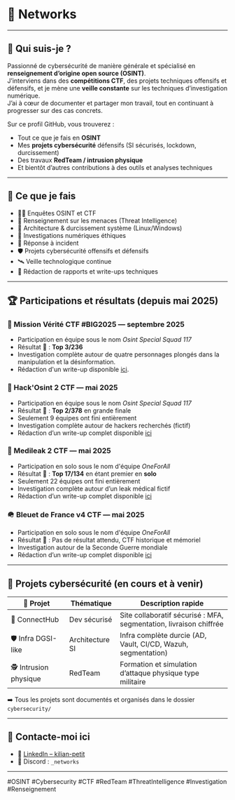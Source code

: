 # 🧠 Networks

---

## 👤 Qui suis-je ?

Passionné de cybersécurité de manière générale et spécialisé en **renseignement d’origine open source (OSINT)**.  
J’interviens dans des **compétitions CTF**, des projets techniques offensifs et défensifs, et je mène une **veille constante** sur les techniques d’investigation numérique.  
J’ai à cœur de documenter et partager mon travail, tout en continuant à progresser sur des cas concrets.

Sur ce profil GitHub, vous trouverez :
- Tout ce que je fais en **OSINT**
- Mes **projets cybersécurité** défensifs (SI sécurisés, lockdown, durcissement)
- Des travaux **RedTeam / intrusion physique**
- Et bientôt d’autres contributions à des outils et analyses techniques

---

## 🧰 Ce que je fais

- 🕵️‍♂️ Enquêtes OSINT et CTF
- 🧠 Renseignement sur les menaces (Threat Intelligence)
- 🔐 Architecture & durcissement système (Linux/Windows)
- 🧩 Investigations numériques éthiques
- 🚨 Réponse à incident
- 🛡️ Projets cybersécurité offensifs et défensifs
- 🛰️ Veille technologique continue
- 📜 Rédaction de rapports et write-ups techniques

---

## 🏆 Participations et résultats (depuis mai 2025)

### 🏦 Mission Vérité CTF #BIG2025  — **septembre 2025**

- Participation en équipe sous le nom *Osint Special Squad 117*
- Résultat 🥉 : **Top 3/236**
- Investigation complète autour de quatre personnages plongés dans la manipulation et la désinformation.
- Rédaction d'un write-up disponible [ici](https://github.com/NetworksCySec/OSINT/tree/main/Mission%20V%C3%A9rit%C3%A9%20CTF%20%23BIG2025).

### 🦊 Hack'Osint 2 CTF — **mai 2025**

- Participation en équipe sous le nom *Osint Special Squad 117*
- Résultat 🥇 : **Top 2/378** en grande finale
- Seulement 9 équipes ont fini entièrement
- Investigation complète autour de hackers recherchés (fictif)
- Rédaction d’un write-up complet disponible [ici](https://github.com/NetworksCySec/OSINT/tree/main/Hack'Osint%202%20-%202025)

### 🦏 Medileak 2 CTF — **mai 2025**

- Participation en solo sous le nom d'équipe *OneForAll*
- Résultat 🥇 : **Top 17/134** en étant premier en **solo**
- Seulement 22 équipes ont fini entièrement
- Investigation complète autour d’un leak médical fictif
- Rédaction d’un write-up complet disponible [ici](https://github.com/NetworksCySec/OSINT/tree/main/Medileak%202%20-%202025)

### 🪖 Bleuet de France v4 CTF — **mai 2025**

- Participation en solo sous le nom d'équipe *OneForAll*
- Résultat 🥇 : Pas de résultat attendu, CTF historique et mémoriel
- Investigation autour de la Seconde Guerre mondiale
- Rédaction d’un write-up complet disponible [ici](https://github.com/NetworksCySec/OSINT/tree/main/Bleuet%20de%20France%20v4%20-%202025)

---

## 🧱 Projets cybersécurité (en cours et à venir)

| 📌 Projet | Thématique | Description rapide |
|----------|------------|--------------------|
| 🔐 ConnectHub | Dev sécurisé | Site collaboratif sécurisé : MFA, segmentation, livraison chiffrée |
| 🛡️ Infra DGSI-like | Architecture SI | Infra complète durcie (AD, Vault, CI/CD, Wazuh, segmentation) |
| 🕵️ Intrusion physique | RedTeam | Formation et simulation d’attaque physique type militaire |

➡️ Tous les projets sont documentés et organisés dans le dossier `cybersecurity/`

---

## 📡 Contacte-moi ici

- 💼 [LinkedIn – kilian-petit](https://www.linkedin.com/in/kilian-petit)
- 💬 Discord : `_networks`

---

<!-- Hashtags pour référencement -->
#OSINT #Cybersecurity #CTF #RedTeam #ThreatIntelligence #Investigation #Renseignement
